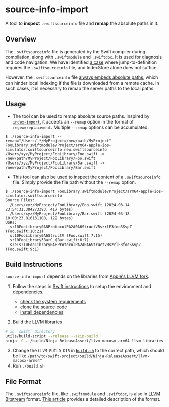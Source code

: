 # source-info-import
A tool to **inspect** `.swiftsourceinfo` file and **remap** the absolute paths in it.

## Overview
The `.swiftsourceinfo` file is generated by the Swift compiler during compilation, along with `.swiftmodule` and `.swiftdoc`. It is used for diagnosis and code navigation. We have identified [a case](https://github.com/qyang-nj/llios/blob/main/articles/SwiftSourceInfo.md#the-usage) where jump-to-definition requires the `.swiftsourceinfo` file, and IndexStore alone does not suffice.

However, the `.swiftsourceinfo` file [always embeds absolute paths](https://github.com/apple/swift/blob/c2ca810126074406f03dc29a44f4ad4b12f04c79/lib/Serialization/SerializeDoc.cpp#L765-L767), which can hinder local indexing if the file is downloaded from a remote cache. In such cases, it is necessary to remap the server paths to the local paths.

## Usage
* The tool can be used to remap absolute source paths. Inspired by [`index-import`](https://github.com/MobileNativeFoundation/index-import?tab=readme-ov-file), it accepts an `--remap` option in the format of `regex=replacement`. Multiple `--remap` options can be accumulated.
```
$ ./source-info-import --remap="/Users/.*/MyProject=/new/path/MyProject" FooLibrary.swiftmodule/Project/arm64-apple-ios-simulator.swiftsourceinfo new.swiftsourceinfo
/Users/xyz/MyProject/FooLibrary/Foo.swift -> /new/path/MyProject/FooLibrary/Foo.swift
/Users/xyz/MyProject/FooLibrary/Bar.swift -> /new/path/MyProject/FooLibrary/Bar.swift
```

* This tool can also be used to inspect the content of a `.swiftsourceinfo` file. Simply provide the file path without the `--remap` option.
```
$ ./source-info-import FooLibrary.swiftmodule/Project/arm64-apple-ios-simulator.swiftsourceinfo
Source Files:
  /Users/xyz/MyProject/FooLibrary/Foo.swift (2024-03-14 23:54:31.384273393, 417 bytes)
  /Users/xyz/MyProject/FooLibrary/Bar.swift (2024-03-18 10:00:23.816131108, 122 bytes)
USRs:
  s:10FooLibrary0A8ProtocolPA2A0A6StructVRszrlE3fooSSvpZ (Foo.swift:10:21)
  s:10FooLibrary0A6StructV (Foo.swift:7:15)
  s:10FooLibrary3BarC (Bar.swift:6:7)
  s:e:s:10FooLibrary0A8ProtocolPA2A0A6StructVRszrlE3fooSSvpZ (Foo.swift:9:1)
```

## Build Instructions
`source-info-import` depends on the libraries from [Apple's LLVM fork](https://github.com/apple/llvm-project).
1. Follow the steps in [Swift instructions](https://github.com/apple/swift/blob/main/docs/HowToGuides/GettingStarted.md) to setup the environment and dependencies.
   - [check the system requirements](https://github.com/apple/swift/blob/main/docs/HowToGuides/GettingStarted.md#system-requirements)
   - [clone the source code](https://github.com/apple/swift/blob/main/docs/HowToGuides/GettingStarted.md#cloning-the-project)
   - [install dependencies](https://github.com/apple/swift/blob/main/docs/HowToGuides/GettingStarted.md#installing-dependencies)

2. Build the LLVM libraries
```bash
# in `swift` directory
utils/build-script --release --skip-build
ninja -C ../build/Ninja-ReleaseAssert/llvm-macosx-arm64 llvm-libraries llvm-config
```
3. Change the `LLVM_BUILD_DIR` in [`build.sh`](./build.sh) to the correct path, which should be like `/path/to/swift-project/build/Ninja-ReleaseAssert/llvm-macosx-arm64"`
4. Run `./build.sh`

## File Format
The `.swiftsourceinfo` file, like `.swiftmodule` and `.swiftdoc`, is also in [LLVM Bitstream](https://www.llvm.org/docs/BitCodeFormat.html#bitstream-format) format. [This article](https://github.com/qyang-nj/llios/blob/main/articles/SwiftSourceInfo.md#the-file-format) provides a detailed description of the format.
